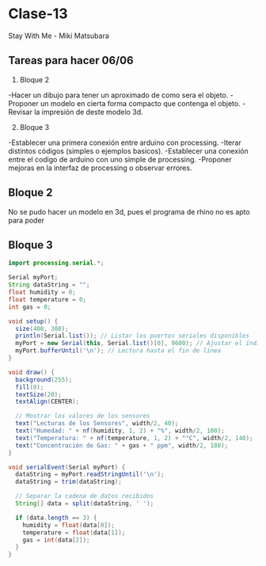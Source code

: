 # Clase-13

Stay With Me - Miki Matsubara


## Tareas para hacer 06/06

1. Bloque 2

  -Hacer un dibujo para tener un aproximado de como sera el objeto.
  -Proponer un modelo en cierta forma compacto que contenga el objeto.
  -Revisar la impresión de deste modelo 3d.

2. Bloque 3

  -Establecer una primera conexión entre arduino con processing.
  -Iterar distintos códigos (simples o ejemplos basicos).
  -Establecer una conexión entre el codigo de arduino con uno simple de processing.
  -Proponer mejoras en la interfaz de processing o observar errores.

## Bloque 2
No se pudo hacer un modelo en 3d, pues el programa de rhino no es apto para poder 

## Bloque 3

```java 
import processing.serial.*;

Serial myPort;
String dataString = "";
float humidity = 0;
float temperature = 0;
int gas = 0;

void setup() {
  size(400, 300);
  println(Serial.list()); // Listar los puertos seriales disponibles
  myPort = new Serial(this, Serial.list()[0], 9600); // Ajustar el índice según el puerto usado
  myPort.bufferUntil('\n'); // Lectura hasta el fin de línea
}

void draw() {
  background(255);
  fill(0);
  textSize(20);
  textAlign(CENTER);

  // Mostrar los valores de los sensores
  text("Lecturas de los Sensores", width/2, 40);
  text("Humedad: " + nf(humidity, 1, 2) + "%", width/2, 100);
  text("Temperatura: " + nf(temperature, 1, 2) + "°C", width/2, 140);
  text("Concentración de Gas: " + gas + " ppm", width/2, 180);
}

void serialEvent(Serial myPort) {
  dataString = myPort.readStringUntil('\n');
  dataString = trim(dataString);

  // Separar la cadena de datos recibidos
  String[] data = split(dataString, ' ');

  if (data.length == 3) {
    humidity = float(data[0]);
    temperature = float(data[1]);
    gas = int(data[2]);
  }
}

```


